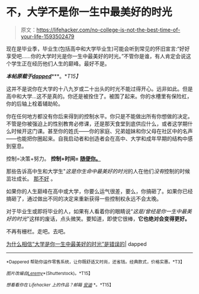 # 不，大学不是你一生中最美好的时光

> 原文：<https://lifehacker.com/no-college-is-not-the-best-time-of-your-life-1593502479>

现在是毕业季，毕业生(包括高中和大学毕业生)可能会听到常见的怀旧宣言:“好好享受吧……你的大学时光是你一生中最美好的时光。”不管你是谁，有人肯定会说这个学生正在经历他们人生的巅峰。最好不是。



***本帖原载于***[***dapped***](http://dappered.com/2014/05/why-believing-college-is-the-best-time-of-your-life-is-wrong/)***。**T15】*

这并不是说你在大学的十八九岁或二十出头的时光不能过得开心。远非如此。但是高中和大学…这不是真的。你还是被拴住了。被围了起来。你的水槽里有保险杠，你的后轴上栓着辅助轮。

你在任何地方都没有你后来得到的控制水平。你只是不能做出所有你想做的决定。不管是你被强迫上的性别教育必修课，还是那天食堂到底供应什么，或者这学期什么时候开这门课。甚至你的姓氏——你的家庭、兄弟姐妹和你父母在社区中的名声——也能把你圈起来。自我启动者和创造者会在高中、大学和成年早期的结构中感到窒息。

控制=决策+努力。
**控制+时间=** [**随便你。**](http://dappered.com/2013/05/luxury-is-a-state-of-mind/)

那些告诉高中生和大学生"*这是你生命中最美好的时光*的人在他们*没有*控制的时候茁壮成长。 [那不好](https://www.youtube.com/watch?v=ah5FEpGql9s) 。

如果你的人生巅峰在高中或大学，你要么运气很差，要么，你搞砸了。如果你已经搞砸了，通过做出不同的决定来重新获得一些控制权永远不会太晚。

对于毕业生或即将毕业的人，如果有人看着你的眼睛说“*这是/曾经是你一生中最美好的时光*”这样的废话，点头微笑。要知道，即使它很棒，**它也绝对会变得更好。**

不再有栅栏。走吧。去吧。

[为什么相信“大学是你一生中最美好的时光”是错误的](http://dappered.com/2014/05/why-believing-college-is-the-best-time-of-your-life-is-wrong/)| dapped

* * *

<small>*Dappered 帮助你运作零售系统，让你既舒适又时尚，还省钱。经典款式，价格实惠。*T3】</small>

<small>*图片改编自*</small>[<small>*Leremy*</small>](http://www.shutterstock.com/pic.mhtml?id=140910940&src=id)<small>*(Shutterstock)。*T15】</small>

<small>*想看看你在 Lifehacker 上的作品？邮箱*</small> [<small>*安迪*</small>](mailto:andy@lifehacker.com) <small>*。*T15】</small>